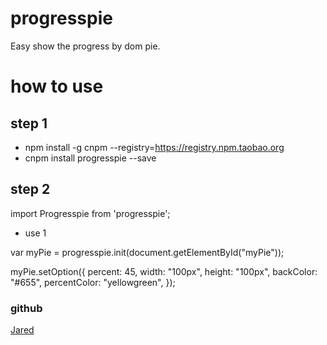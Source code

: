 # progresspie
Easy show the progress by dom pie.

# how to use
## step 1
- npm install -g cnpm --registry=https://registry.npm.taobao.org
- cnpm install progresspie --save

## step 2
import Progresspie from 'progresspie';

- use 1

<div id="myPie"></div>

var myPie = progresspie.init(document.getElementById("myPie"));

myPie.setOption({ 
    percent: 45, 
    width: "100px", 
    height: "100px", 
    backColor: "#655",
    percentColor: "yellowgreen",
});

### github
[Jared](https://github.com/aisriver/progresspie.git)
